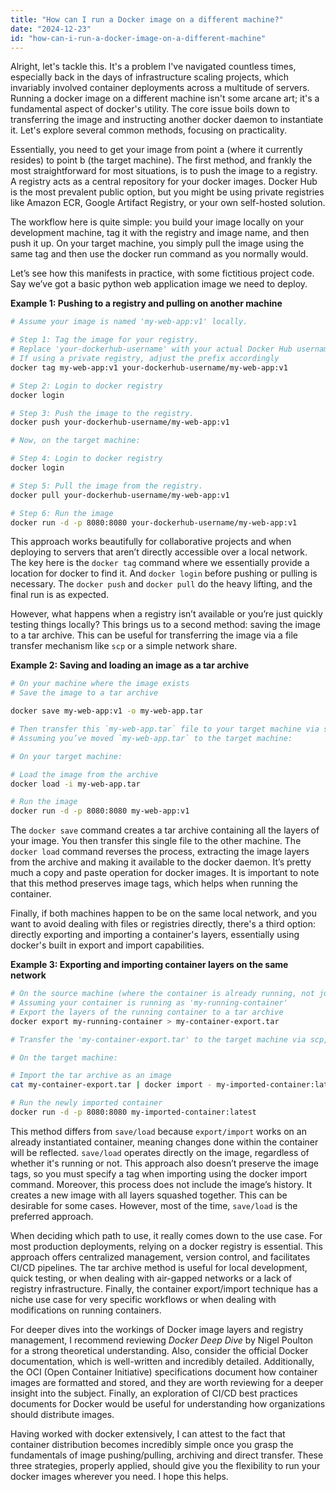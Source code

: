 ```yaml
---
title: "How can I run a Docker image on a different machine?"
date: "2024-12-23"
id: "how-can-i-run-a-docker-image-on-a-different-machine"
---
```


Alright, let's tackle this. It's a problem I've navigated countless times, especially back in the days of infrastructure scaling projects, which invariably involved container deployments across a multitude of servers. Running a docker image on a different machine isn't some arcane art; it's a fundamental aspect of docker's utility. The core issue boils down to transferring the image and instructing another docker daemon to instantiate it. Let's explore several common methods, focusing on practicality.

Essentially, you need to get your image from point a (where it currently resides) to point b (the target machine). The first method, and frankly the most straightforward for most situations, is to push the image to a registry. A registry acts as a central repository for your docker images. Docker Hub is the most prevalent public option, but you might be using private registries like Amazon ECR, Google Artifact Registry, or your own self-hosted solution.

The workflow here is quite simple: you build your image locally on your development machine, tag it with the registry and image name, and then push it up. On your target machine, you simply pull the image using the same tag and then use the docker run command as you normally would.

Let’s see how this manifests in practice, with some fictitious project code. Say we’ve got a basic python web application image we need to deploy.

**Example 1: Pushing to a registry and pulling on another machine**

```bash
# Assume your image is named 'my-web-app:v1' locally.

# Step 1: Tag the image for your registry.
# Replace 'your-dockerhub-username' with your actual Docker Hub username.
# If using a private registry, adjust the prefix accordingly
docker tag my-web-app:v1 your-dockerhub-username/my-web-app:v1

# Step 2: Login to docker registry
docker login

# Step 3: Push the image to the registry.
docker push your-dockerhub-username/my-web-app:v1

# Now, on the target machine:

# Step 4: Login to docker registry
docker login

# Step 5: Pull the image from the registry.
docker pull your-dockerhub-username/my-web-app:v1

# Step 6: Run the image
docker run -d -p 8080:8080 your-dockerhub-username/my-web-app:v1
```

This approach works beautifully for collaborative projects and when deploying to servers that aren’t directly accessible over a local network. The key here is the `docker tag` command where we essentially provide a location for docker to find it. And `docker login` before pushing or pulling is necessary. The `docker push` and `docker pull` do the heavy lifting, and the final run is as expected.

However, what happens when a registry isn’t available or you’re just quickly testing things locally? This brings us to a second method: saving the image to a tar archive. This can be useful for transferring the image via a file transfer mechanism like `scp` or a simple network share.

**Example 2: Saving and loading an image as a tar archive**

```bash
# On your machine where the image exists
# Save the image to a tar archive

docker save my-web-app:v1 -o my-web-app.tar

# Then transfer this `my-web-app.tar` file to your target machine via scp, usb drive, etc
# Assuming you’ve moved `my-web-app.tar` to the target machine:

# On your target machine:

# Load the image from the archive
docker load -i my-web-app.tar

# Run the image
docker run -d -p 8080:8080 my-web-app:v1
```

The `docker save` command creates a tar archive containing all the layers of your image. You then transfer this single file to the other machine. The `docker load` command reverses the process, extracting the image layers from the archive and making it available to the docker daemon. It’s pretty much a copy and paste operation for docker images. It is important to note that this method preserves image tags, which helps when running the container.

Finally, if both machines happen to be on the same local network, and you want to avoid dealing with files or registries directly, there's a third option: directly exporting and importing a container's layers, essentially using docker's built in export and import capabilities.

**Example 3: Exporting and importing container layers on the same network**

```bash
# On the source machine (where the container is already running, not just the image):
# Assuming your container is running as 'my-running-container'
# Export the layers of the running container to a tar archive
docker export my-running-container > my-container-export.tar

# Transfer the 'my-container-export.tar' to the target machine via scp, shared network drive, etc

# On the target machine:

# Import the tar archive as an image
cat my-container-export.tar | docker import - my-imported-container:latest

# Run the newly imported container
docker run -d -p 8080:8080 my-imported-container:latest
```
This method differs from `save/load` because `export/import` works on an already instantiated container, meaning changes done within the container will be reflected. `save/load` operates directly on the image, regardless of whether it's running or not. This approach also doesn’t preserve the image tags, so you must specify a tag when importing using the docker import command. Moreover, this process does not include the image’s history. It creates a new image with all layers squashed together. This can be desirable for some cases. However, most of the time, `save/load` is the preferred approach.

When deciding which path to use, it really comes down to the use case. For most production deployments, relying on a docker registry is essential. This approach offers centralized management, version control, and facilitates CI/CD pipelines. The tar archive method is useful for local development, quick testing, or when dealing with air-gapped networks or a lack of registry infrastructure. Finally, the container export/import technique has a niche use case for very specific workflows or when dealing with modifications on running containers.

For deeper dives into the workings of Docker image layers and registry management, I recommend reviewing *Docker Deep Dive* by Nigel Poulton for a strong theoretical understanding. Also, consider the official Docker documentation, which is well-written and incredibly detailed. Additionally, the OCI (Open Container Initiative) specifications document how container images are formatted and stored, and they are worth reviewing for a deeper insight into the subject. Finally, an exploration of CI/CD best practices documents for Docker would be useful for understanding how organizations should distribute images.

Having worked with docker extensively, I can attest to the fact that container distribution becomes incredibly simple once you grasp the fundamentals of image pushing/pulling, archiving and direct transfer. These three strategies, properly applied, should give you the flexibility to run your docker images wherever you need. I hope this helps.
